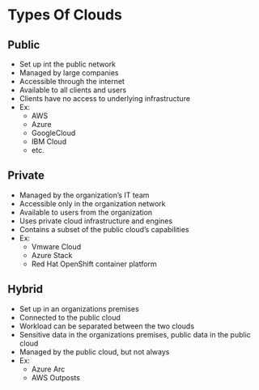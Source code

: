 # Types Of Clouds

## Public
- Set up int the public network
- Managed by large companies
- Accessible through the internet
- Available to all clients and users
- Clients have no access to underlying infrastructure
- Ex:
    - AWS
    - Azure
    - GoogleCloud
    - IBM Cloud
    - etc.

## Private
- Managed by the organization’s IT team
- Accessible only in the organization network
- Available to users from the organization
- Uses private cloud infrastructure and engines
- Contains a subset of the public cloud’s capabilities
- Ex:
    - Vmware Cloud
    - Azure Stack
    - Red Hat OpenShift container platform

## Hybrid
- Set up in an organizations premises
- Connected to the public cloud
- Workload can be separated between the two clouds
- Sensitive data in the organizations premises, public data in the public cloud
- Managed by the public cloud, but not always
- Ex:
    - Azure Arc
    - AWS Outposts
